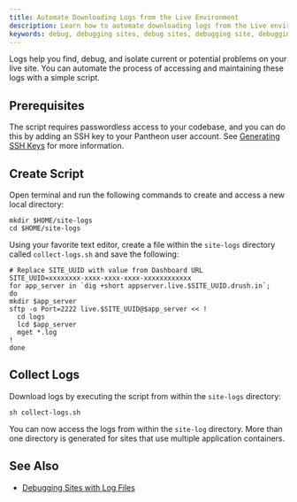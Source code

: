 ```yaml
---
title: Automate Downloading Logs from the Live Environment
description: Learn how to automate downloading logs from the Live environment of your site for debugging.
keywords: debug, debugging sites, debug sites, debugging site, debugging mysql, debug sql, troubleshoot mysql, troubleshoot sql, database logs, db logs, where are db logs stored, where are database logs, live logs, download logs, download log, access logs, get logs
---
```


Logs help you find, debug, and isolate current or potential problems on your live site. You can automate the process of accessing and maintaining these logs with a simple script.

## Prerequisites
The script requires passwordless access to your codebase, and you can do this by adding an SSH key to your Pantheon user account. See [Generating SSH Keys](/docs/articles/users/generating-ssh-keys/) for more information.

## Create Script
Open terminal and run the following commands to create and access a new local directory:
```
mkdir $HOME/site-logs
cd $HOME/site-logs
```
Using your favorite text editor, create a file within the `site-logs` directory called `collect-logs.sh` and save the following:
```
# Replace SITE_UUID with value from Dashboard URL
SITE_UUID=xxxxxxxx-xxxx-xxxx-xxxx-xxxxxxxxxxxx
for app_server in `dig +short appserver.live.$SITE_UUID.drush.in`;
do
mkdir $app_server
sftp -o Port=2222 live.$SITE_UUID@$app_server << !
  cd logs
  lcd $app_server
  mget *.log
!
done
```
## Collect Logs
Download logs by executing the script from within the `site-logs` directory:
```
sh collect-logs.sh
```
You can now access the logs from within the `site-log` directory. More than one directory is generated for sites that use multiple application containers.

## See Also
- [Debugging Sites with Log Files](/docs/articles/sites/debugging-sites-with-log-files/)
